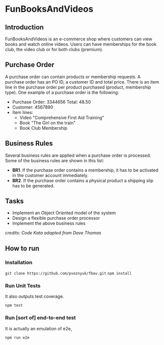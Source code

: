 # FunBooksAndVideos

## Introduction

FunBooksAndVideos is an e-commerce shop where customers can view books and watch online videos. Users can have memberships for the book club, the video club or for both clubs (premium).

## Purchase Order

A purchase order can contain products or membership requests. A purchase order has an PO ID, a customer ID and total price. There is an item line in the purchase order per product purchased (product, membership type). One example of a purchase order is the following:

-   Purchase Order: 3344656 Total: 48.50
-   Customer: 4567890
-   Item lines:
    -   Video "Comprehensive First Aid Training"
    -   Book "The Girl on the train"
    -   Book Club Membership

## Business Rules

Several business rules are applied when a purchase order is processed. Some of the business rules are shown in this list:

-   **BR1**. If the purchase order contains a membership, it has to be activated in the customer account immediately.
-   **BR2**. If the purchase order contains a physical product a shipping slip has to be generated.

## Tasks

-   Implement an Object Oriented model of the system
-   Design a flexible purchase order processor
-   Implement the above business rules

_credits: Code Kata adapted from Dave Thomas_

## How to run

### Installation

`git clone https://github.com/pvoznyuk/fbav.git`
`npm install`

### Run Unit Tests

It also outputs test coverage.

`npm test`

### Run [sort of] end-to-end test

It is actually an emulation of e2e,

`npm run e2e`
